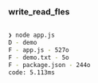 ![]()

### write_read_fles


```bash

❯ node app.js
D - demo
F - app.js - 527o
F - demo.txt - 5o
F - package.json - 244o
code: 5.113ms

```
